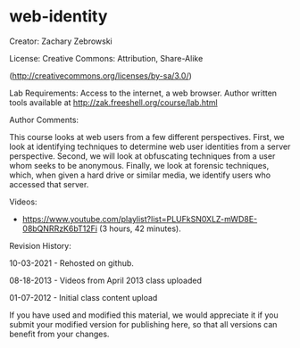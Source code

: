 # web-identity

Creator:     Zachary Zebrowski

License:    Creative Commons: Attribution, Share-Alike

(http://creativecommons.org/licenses/by-sa/3.0/)

Lab Requirements: Access to the internet, a web browser.  Author written tools available at http://zak.freeshell.org/course/lab.html

Author Comments:

This course looks at web users from a few different perspectives.  First, we look at identifying techniques to determine web user identities from a server perspective.  Second, we will look at obfuscating techniques from a user whom seeks to be anonymous.  Finally, we look at forensic techniques, which, when given a hard drive or similar media, we identify users who accessed that server. 

Videos:

* https://www.youtube.com/playlist?list=PLUFkSN0XLZ-mWD8E-08bQNRRzK6bT12Fi (3 hours, 42 minutes).

Revision History:

10-03-2021 - Rehosted on github.

08-18-2013 - Videos from April 2013 class uploaded

01-07-2012 - Initial class content upload

If you have used and modified this material, we would appreciate it if you submit your modified version for publishing here, so that all versions can benefit from your changes.
